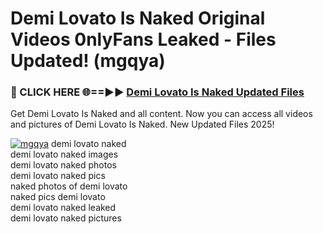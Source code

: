 # Demi Lovato Is Naked Original Videos 0nlyFans Leaked - Files Updated! (mgqya)

<h3>🔴 CLICK HERE 🌐==►► <a href="https://tinyurl.com/yckcrads" rel="nofollow">Demi Lovato Is Naked Updated Files</a></h3>

Get Demi Lovato Is Naked and all content. Now you can access all videos and pictures of Demi Lovato Is Naked. New Updated Files 2025!

[![mgqya](https://i.imgur.com/hpKpOFt.gif)](https://tinyurl.com/yckcrads)
demi lovato naked<br>
demi lovato naked images<br>
demi lovato naked photos<br>
demi lovato naked pics<br>
naked photos of demi lovato<br>
naked pics demi lovato<br>
demi lovato naked leaked<br>
demi lovato naked pictures